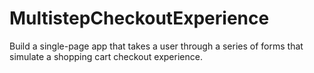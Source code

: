# MultistepCheckoutExperience
Build a single-page app that takes a user through a series of forms that simulate a shopping cart checkout experience.
